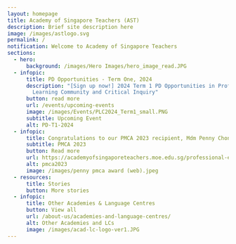 ```yaml
---
layout: homepage
title: Academy of Singapore Teachers (AST)
description: Brief site description here
image: /images/astlogo.svg
permalink: /
notification: Welcome to Academy of Singapore Teachers
sections:
  - hero:
      background: /images/Hero Images/hero_image_read.JPG
  - infopic:
      title: PD Opportunities - Term One, 2024
      description: "[Sign up now!] 2024 Term 1 PD Opportunities in Professional
        Learning Community and Critical Inquiry"
      button: read more
      url: /events/upcoming-events
      image: /images/Events/PLC2024_Term1_small.PNG
      subtitle: Upcoming Event
      alt: PD-T1-2024
  - infopic:
      title: Congratulations to our PMCA 2023 recipient, Mdm Penny Chong
      subtitle: PMCA 2023
      button: Read more
      url: https://academyofsingaporeteachers.moe.edu.sg/professional-excellence/international-awards/pmca/
      alt: pmca2023
      image: /images/penny pmca award (web).jpeg
  - resources:
      title: Stories
      button: More stories
  - infopic:
      title: Other Academies & Language Centres
      button: View all
      url: /about-us/academies-and-language-centres/
      alt: Other Academies and LCs
      image: /images/acad-lc-logo-ver1.JPG
---
```

